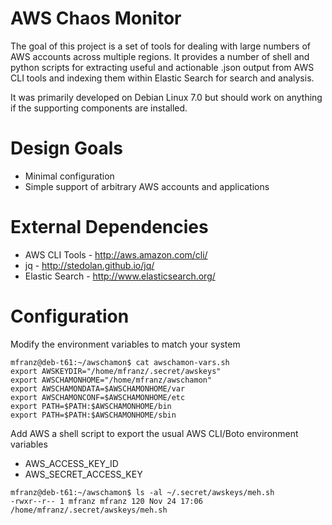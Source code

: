 AWS Chaos Monitor
=================

The goal of this project is a set of tools for dealing with large numbers of AWS accounts across multiple regions. It provides a number of shell and python scripts for extracting useful and actionable .json output from AWS CLI tools and indexing them within Elastic Search for search and analysis.

It was primarily developed on Debian Linux 7.0 but should work on anything if the supporting components are installed.

Design Goals
============
* Minimal configuration
* Simple support of arbitrary AWS accounts and applications


External Dependencies
=====================

* AWS CLI Tools - http://aws.amazon.com/cli/
* jq - http://stedolan.github.io/jq/
* Elastic Search - http://www.elasticsearch.org/



Configuration
=============

Modify the environment variables to match your system

```
mfranz@deb-t61:~/awschamon$ cat awschamon-vars.sh 
export AWSKEYDIR="/home/mfranz/.secret/awskeys"
export AWSCHAMONHOME="/home/mfranz/awschamon"
export AWSCHAMONDATA=$AWSCHAMONHOME/var
export AWSCHAMONCONF=$AWSCHAMONHOME/etc
export PATH=$PATH:$AWSCHAMONHOME/bin
export PATH=$PATH:$AWSCHAMONHOME/sbin
```

Add AWS a shell script to export the usual AWS CLI/Boto environment variables
* AWS_ACCESS_KEY_ID
* AWS_SECRET_ACCESS_KEY




```
mfranz@deb-t61:~/awschamon$ ls -al ~/.secret/awskeys/meh.sh 
-rwxr--r-- 1 mfranz mfranz 120 Nov 24 17:06 /home/mfranz/.secret/awskeys/meh.sh
```
